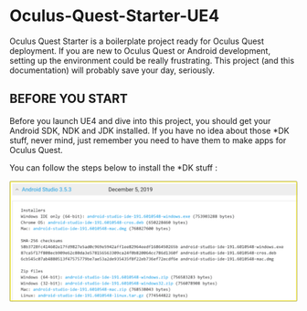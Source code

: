 # Oculus-Quest-Starter-UE4

Oculus Quest Starter is a boilerplate project ready for Oculus Quest deployment. If you are new to Oculus Quest or Android development, setting up the environment could be really frustrating. This project (and this documentation) will probably save your day, seriously.

## BEFORE YOU START

Before you launch UE4 and dive into this project, you should get your Android SDK, NDK and JDK installed. If you have no idea about those *DK stuff, never mind, just remember you need to have them to make apps for Oculus Quest.

You can follow the steps below to install the *DK stuff :

![](Readme/readme_1.png?raw=true)

